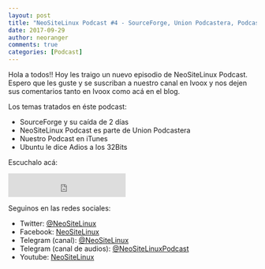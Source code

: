 ```yaml
---
layout: post
title: "NeoSiteLinux Podcast #4 - SourceForge, Union Podcastera, Podcast en iTunes y Adios 32Bits en Ubuntu" 
date: 2017-09-29
author: neoranger
comments: true
categories: [Podcast]
---
```


Hola a todos!! Hoy les traigo un nuevo episodio de NeoSiteLinux Podcast. Espero que les guste y se suscriban a nuestro canal en Ivoox y nos dejen sus comentarios tanto en Ivoox como acá en el blog.

Los temas tratados en éste podcast:
* SourceForge y su caída de 2 días
* NeoSiteLinux Podcast es parte de Union Podcastera
* Nuestro Podcast en iTunes 
* Ubuntu le dice Adios a los 32Bits

Escuchalo acá:
<iframe width="238" height="48" frameborder="0" allowfullscreen="" scrolling="no" src="https://ar.ivoox.com/es/player_ek_21177077_2_1.html?data=k5aemZyUe5ihhpywj5aXaZS1k5uah5yncZOhhpywj5WRaZi3jpWah5ynca_Z0LjW1sqwrc_p2ZC90cnHpdTojJedk5yPcYyZk5ihjZKPl9Dp08jSqNTWq8aZk6iYt9PNs8-fsdTRj4qbh47CxtS_w9PLqdOhhpywj5k.&"></iframe>

Seguinos en las redes sociales:
* Twitter: [@NeoSiteLinux](https://twitter.com/neositelinux)
* Facebook: [NeoSiteLinux](https://facebook.com/neositelinux)
* Telegram (canal): [@NeoSiteLinux](https://t.me/neositelinux)
* Telegram (canal de audios): [@NeoSiteLinuxPodcast](https://t.me/neositelinuxpodcast)
* Youtube: [NeoSiteLinux](https://www.youtube.com/user/neositelinux)
